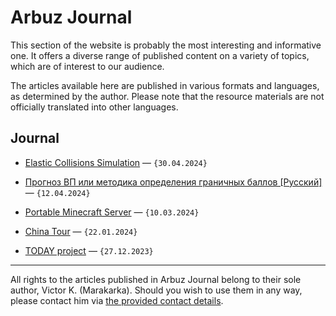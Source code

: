 # Arbuz Journal

This section of the website is probably the most interesting and informative one. It offers a diverse range of published content on a variety of topics, which are of interest to our audience.

The articles available here are published in various formats and languages, as determined by the author. Please note that the resource materials are not officially translated into other languages.

## Journal

* [Elastic Collisions Simulation](https://arbuz.icu/blog/1d-collisions/) — `{30.04.2024}`

* [Прогноз ВП или методика определения граничных баллов [Русский]](https://arbuz.icu/blog/prognoz-vp) — `{12.04.2024}`

* [Portable Minecraft Server](https://arbuz.icu/blog/portable-minecraft) — `{10.03.2024}`

* [China Tour](https://arbuz.icu/blog/china-tour) — `{22.01.2024}`
  
* [TODAY project](https://arbuz.icu/blog/today-project) — `{27.12.2023}`

---

All rights to the articles published in Arbuz Journal belong to their sole author, Victor K. (Marakarka). Should you wish to use them in any way, please contact him via [the provided contact details](https://arbuz.icu/mail/).
